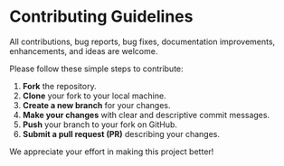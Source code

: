 # Contributing Guidelines

All contributions, bug reports, bug fixes, documentation improvements, enhancements, and ideas are welcome.

Please follow these simple steps to contribute:

1. **Fork** the repository.
2. **Clone** your fork to your local machine.
3. **Create a new branch** for your changes.
4. **Make your changes** with clear and descriptive commit messages.
5. **Push** your branch to your fork on GitHub.
6. **Submit a pull request (PR)** describing your changes.

We appreciate your effort in making this project better!
